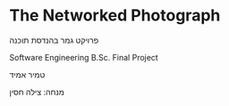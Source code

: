 # The Networked Photograph
פרויקט גמר בהנדסת תוכנה

Software Engineering B.Sc. Final Project

טמיר אמיד

מנחה: צילה חסין

